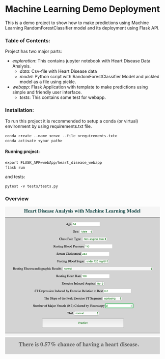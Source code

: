 # Machine Learning Demo Deployment 
This is a demo project to show how to make predictions using Machine Learning RandomForestClassifier model and its deployment using Flask API. 
  
### Table of Contents:  
Project has two major parts:
   - _exploration_: This contains jupyter notebook with Heart Disease Data Analysis.
        - _data_: Csv-file with Heart Disease data
        - _model_: Python script with RandomForestClassifier Model and pickled model as a file using pickle.
   - _webapp_: Flask Application with template to make predictions using simple and friendly user interface.
        - _tests_: This contains some test for webapp.

### Installation:
To run this project it is recommended to setup a conda (or virtual) environment by using requirements.txt file.   
```
conda create --name <env> --file <requirements.txt> 
conda activate <your path> 
```
#### Running project:
```
export FLASK_APP=webApp/heart_disease_webapp
flask run
```
and tests: 
```
pytest -v tests/tests.py
```
### Overview

![minipic](img/inputs.png)
![minipic](img/prediction.png)